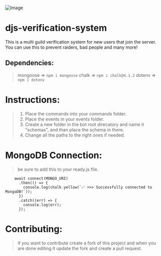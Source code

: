 ![Image](https://cdn.discordapp.com/attachments/958005633788030997/1009120998106345554/Verification_System.png)

# djs-verification-system
This is a multi guild verification system for new users that join the server. You can use this to prevent raiders, bad people and many more! 

## Dependencies:
> mongoose => `npm i mongoose`
> chalk => `npm i chalk@4.1.2`
> dotenv => `npm i dotenv`

# Instructions:
> 1. Place the commands into your commands folder.
> 2. Place the events in your events folder.
> 3. Create a new folder in the bot root direcatory and name it "schemas", and than place the schema in there.
> 4. Change all the paths to the right ones if needed.

# MongoDB Connection:
> be sure to add this to your ready.js file.
```
    await connect(MONGO_URI)
      .then(() => {
        console.log(chalk.yellow(`✅ >>> Successfully connected to MongoDB!`));
      })
      .catch((err) => {
        console.log(err);
      });
```

# Contributing:
> if you want to contribute create a fork of this project and when you are done editing it update the fork and create a pull request.

